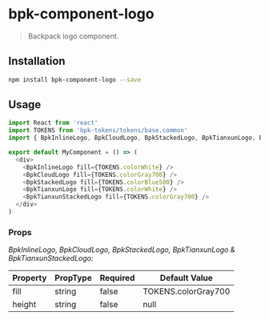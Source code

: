 # bpk-component-logo

> Backpack logo component.

## Installation

```sh
npm install bpk-component-logo --save
```

## Usage

```js
import React from 'react'
import TOKENS from 'bpk-tokens/tokens/base.common'
import { BpkInlineLogo, BpkCloudLogo, BpkStackedLogo, BpkTianxunLogo, BpkTianxunStackedLogo } from 'bpk-component-logo'

export default MyComponent = () => (
  <div>
    <BpkInlineLogo fill={TOKENS.colorWhite} />
    <BpkCloudLogo fill={TOKENS.colorGray700} />
    <BpkStackedLogo fill={TOKENS.colorBlue500} />
    <BpkTianxunLogo fill={TOKENS.colorWhite} />
    <BpkTianxunStackedLogo fill={TOKENS.colorGray700} />
  </div>
)
```

### Props

*BpkInlineLogo, BpkCloudLogo, BpkStackedLogo, BpkTianxunLogo & BpkTianxunStackedLogo:*

| Property | PropType | Required | Default Value        |
| -------- | -------- | -------- | -------------------- |
| fill     | string   | false    | TOKENS.colorGray700  |
| height   | string   | false    | null                 |
